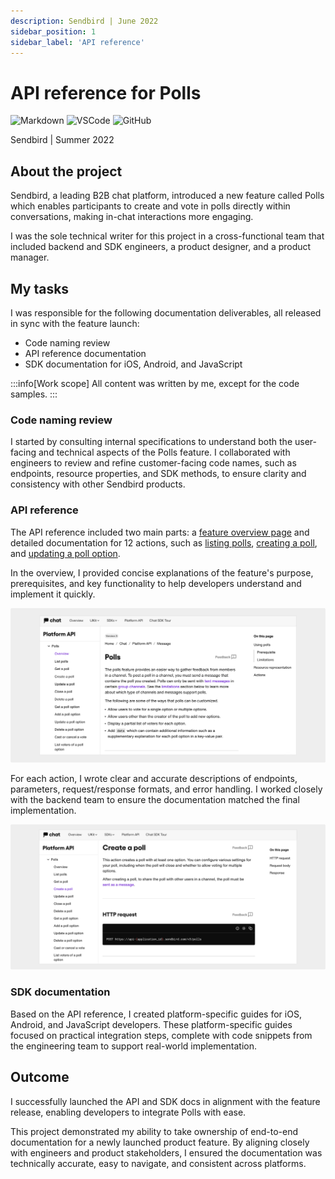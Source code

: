 ```yaml
---
description: Sendbird | June 2022
sidebar_position: 1
sidebar_label: 'API reference'
---
```


# API reference for Polls

![Markdown](https://img.shields.io/badge/Markdown-000000?style=for-the-badge&logo=markdown&logoColor=white) ![VSCode](https://img.shields.io/badge/VSCode-0078D4?style=for-the-badge&logo=visual%20studio%20code&logoColor=white) ![GitHub](https://img.shields.io/badge/GitHub-100000?style=for-the-badge&logo=github&logoColor=white)

Sendbird  |  Summer 2022 


## About the project

Sendbird, a leading B2B chat platform, introduced a new feature called Polls which enables participants to create and vote in polls directly within conversations, making in-chat interactions more engaging. 

I was the sole technical writer for this project in a cross-functional team that included backend and SDK engineers, a product designer, and a product manager. 

## My tasks

I was responsible for the following documentation deliverables, all released in sync with the feature launch:
- Code naming review
- API reference documentation
- SDK documentation for iOS, Android, and JavaScript

:::info[Work scope]
All content was written by me, except for the code samples.
:::

### Code naming review

I started by consulting internal specifications to understand both the user-facing and technical aspects of the Polls feature. I collaborated with engineers to review and refine customer-facing code names, such as endpoints, resource properties, and SDK methods, to ensure clarity and consistency with other Sendbird products.

### API reference

The API reference included two main parts: a [feature overview page](https://sendbird.com/docs/chat/platform-api/v3/message/polls/polls-overview) and detailed documentation for 12 actions, such as [listing polls](https://sendbird.com/docs/chat/platform-api/v3/message/polls/list-polls), [creating a poll](https://sendbird.com/docs/chat/platform-api/v3/message/polls/create-a-poll), and [updating a poll option](https://sendbird.com/docs/chat/platform-api/v3/message/polls/update-a-poll-option).

In the overview, I provided concise explanations of the feature's purpose, prerequisites, and key functionality to help developers understand and implement it quickly.

![Screenshot of the Polls API Overview Page](./img/polls-api-overview.png)

For each action, I wrote clear and accurate descriptions of endpoints, parameters, request/response formats, and error handling. I worked closely with the backend team to ensure the documentation matched the final implementation. 

![Screenshot of the API reference for creating a poll](./img/create-a-poll.png)

### SDK documentation

Based on the API reference, I created platform-specific guides for iOS, Android, and JavaScript developers. 
These platform-specific guides focused on practical integration steps, complete with code snippets from the engineering team to support real-world implementation.

## Outcome 

I successfully launched the API and SDK docs in alignment with the feature release, enabling developers to integrate Polls with ease.

This project demonstrated my ability to take ownership of end-to-end documentation for a newly launched product feature. By aligning closely with engineers and product stakeholders, I ensured the documentation was technically accurate, easy to navigate, and consistent across platforms. 
